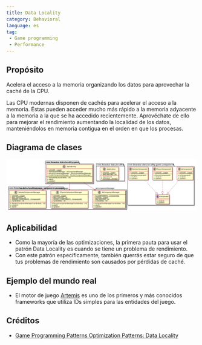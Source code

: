 ```yaml
---
title: Data Locality
category: Behavioral
language: es
tag:
 - Game programming
 - Performance
---
```


## Propósito
Acelera el acceso a la memoria organizando los datos para aprovechar la caché de la CPU.

Las CPU modernas disponen de cachés para acelerar el acceso a la memoria. Éstas pueden acceder mucho más rápido a la memoria adyacente a la memoria a la que se ha accedido recientemente. Aprovéchate de ello para mejorar el rendimiento aumentando la localidad de los datos, manteniéndolos en memoria contigua en el orden en que los procesas.

## Diagrama de clases
![alt text](./etc/data-locality.urm.png "Data Locality pattern class diagram")

## Aplicabilidad

* Como la mayoría de las optimizaciones, la primera pauta para usar el patrón Data Locality es cuando se tiene un problema de rendimiento.
* Con este patrón específicamente, también querrás estar seguro de que tus problemas de rendimiento son causados por pérdidas de caché.

## Ejemplo del mundo real

* El motor de juego [Artemis](http://gamadu.com/artemis/) es uno de los primeros y más conocidos frameworks que utiliza IDs simples para las entidades del juego.

## Créditos

* [Game Programming Patterns Optimization Patterns: Data Locality](http://gameprogrammingpatterns.com/data-locality.html)